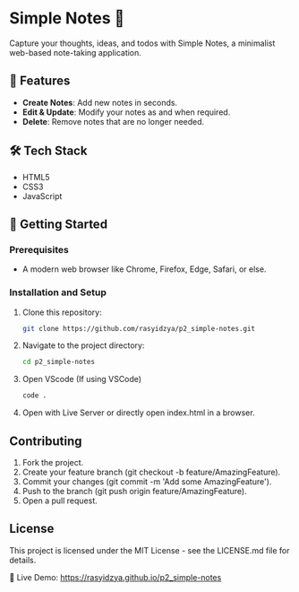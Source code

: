 # Simple Notes 📒

Capture your thoughts, ideas, and todos with Simple Notes, a minimalist web-based note-taking application.

<!-- ![screenshot](./images/screenshot.png) --> 
<!-- Replace with an actual screenshot of the project -->

## 🌟 Features

- **Create Notes**: Add new notes in seconds.
- **Edit & Update**: Modify your notes as and when required.
- **Delete**: Remove notes that are no longer needed.
<!-- - **Persistent Storage**: Notes are saved locally, ensuring you never lose your data.
- **Search**: Quickly find the notes you're looking for. -->

## 🛠️ Tech Stack

- HTML5
- CSS3
- JavaScript

## 🔧 Getting Started

### Prerequisites

- A modern web browser like Chrome, Firefox, Edge, Safari, or else.

### Installation and Setup

1. Clone this repository:
   ```bash
   git clone https://github.com/rasyidzya/p2_simple-notes.git

2. Navigate to the project directory:
   ```bash
   cd p2_simple-notes
3. Open VScode (If using VSCode)
   ```bash
   code .
4. Open with Live Server or directly open index.html in a browser.

## Contributing
1. Fork the project.
2. Create your feature branch (git checkout -b feature/AmazingFeature).
3. Commit your changes (git commit -m 'Add some AmazingFeature').
4. Push to the branch (git push origin feature/AmazingFeature).
5. Open a pull request.
   
## License
This project is licensed under the MIT License - see the LICENSE.md file for details.

🔗 Live Demo: https://rasyidzya.github.io/p2_simple-notes
